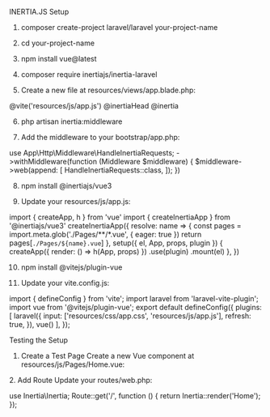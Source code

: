 INERTIA.JS Setup


1. composer create-project laravel/laravel your-project-name
2. cd your-project-name


3. npm install vue@latest


4. composer require inertiajs/inertia-laravel


5. Create a new file at resources/views/app.blade.php:

<!DOCTYPE html>
<html>
<head>
    <meta charset="utf-8" />
    <meta name="viewport" content="width=device-width, initial-scale=1.0, maximum-scale=1.0" />
    @vite('resources/js/app.js')
    @inertiaHead
</head>
<body>
    @inertia
</body>
</html>



6. php artisan inertia:middleware

7. Add the middleware to your bootstrap/app.php:

use App\Http\Middleware\HandleInertiaRequests;
->withMiddleware(function (Middleware $middleware) {
    $middleware->web(append: [
        HandleInertiaRequests::class,
    ]);
})


8. npm install @inertiajs/vue3

9. Update your resources/js/app.js:

import { createApp, h } from 'vue'
import { createInertiaApp } from '@inertiajs/vue3'
createInertiaApp({
    resolve: name => {
        const pages = import.meta.glob('./Pages/**/*.vue', { eager: true })
        return pages[`./Pages/${name}.vue`]
    },
    setup({ el, App, props, plugin }) {
        createApp({ render: () => h(App, props) })
            .use(plugin)
            .mount(el)
    },
})

10. npm install @vitejs/plugin-vue

11. Update your vite.config.js:

import { defineConfig } from 'vite';
import laravel from 'laravel-vite-plugin';
import vue from '@vitejs/plugin-vue';
export default defineConfig({
    plugins: [
        laravel({
            input: ['resources/css/app.css', 'resources/js/app.js'],
            refresh: true,
        }),
        vue()
    ],
});

Testing the Setup
1. Create a Test Page
Create a new Vue component at resources/js/Pages/Home.vue:

<template>
    <h1>Hello world</h1>
</template>
2. Add Route
Update your routes/web.php:

use Inertia\Inertia;
Route::get('/', function () {
    return Inertia::render('Home');
});
